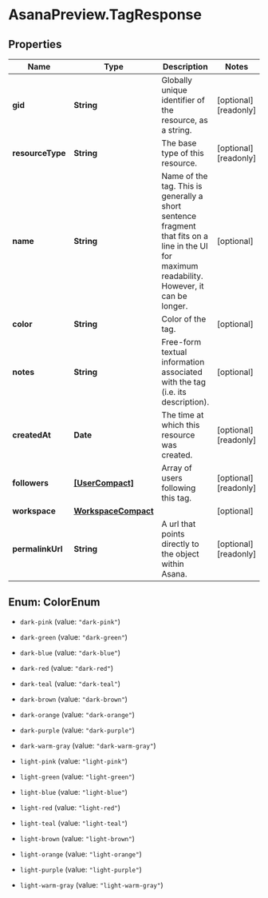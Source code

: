 # AsanaPreview.TagResponse

## Properties

Name | Type | Description | Notes
------------ | ------------- | ------------- | -------------
**gid** | **String** | Globally unique identifier of the resource, as a string. | [optional] [readonly] 
**resourceType** | **String** | The base type of this resource. | [optional] [readonly] 
**name** | **String** | Name of the tag. This is generally a short sentence fragment that fits on a line in the UI for maximum readability. However, it can be longer. | [optional] 
**color** | **String** | Color of the tag. | [optional] 
**notes** | **String** | Free-form textual information associated with the tag (i.e. its description). | [optional] 
**createdAt** | **Date** | The time at which this resource was created. | [optional] [readonly] 
**followers** | [**[UserCompact]**](UserCompact.md) | Array of users following this tag. | [optional] [readonly] 
**workspace** | [**WorkspaceCompact**](WorkspaceCompact.md) |  | [optional] 
**permalinkUrl** | **String** | A url that points directly to the object within Asana. | [optional] [readonly] 



## Enum: ColorEnum


* `dark-pink` (value: `"dark-pink"`)

* `dark-green` (value: `"dark-green"`)

* `dark-blue` (value: `"dark-blue"`)

* `dark-red` (value: `"dark-red"`)

* `dark-teal` (value: `"dark-teal"`)

* `dark-brown` (value: `"dark-brown"`)

* `dark-orange` (value: `"dark-orange"`)

* `dark-purple` (value: `"dark-purple"`)

* `dark-warm-gray` (value: `"dark-warm-gray"`)

* `light-pink` (value: `"light-pink"`)

* `light-green` (value: `"light-green"`)

* `light-blue` (value: `"light-blue"`)

* `light-red` (value: `"light-red"`)

* `light-teal` (value: `"light-teal"`)

* `light-brown` (value: `"light-brown"`)

* `light-orange` (value: `"light-orange"`)

* `light-purple` (value: `"light-purple"`)

* `light-warm-gray` (value: `"light-warm-gray"`)




